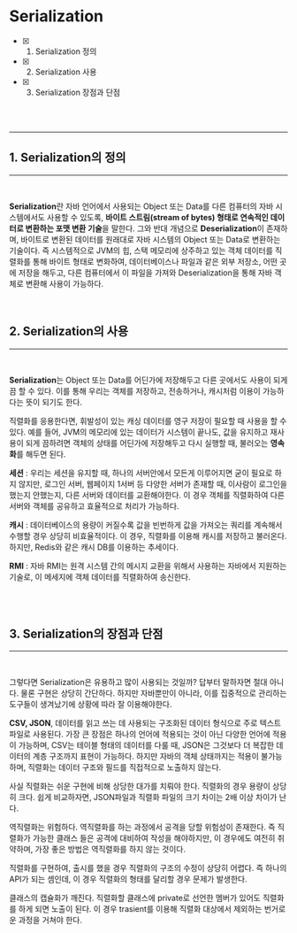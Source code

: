 # Serialization

- [x] 1. Serialization 정의
- [x] 2. Serialization 사용
- [x] 3. Serialization 장점과 단점

<br>
<br>

---

## 1. Serialization의 정의

---

<br>

 **Serialization**란 자바 언어에서 사용되는 Object 또는 Data를 다른 컴퓨터의 자바 시스템에서도 사용할 수 있도록, **바이트 스트림(stream of bytes) 형태로 연속적인 데이터로 변환하는 포맷 변환 기술**을 말한다. 그와 반대 개념으로 **Deserialization**이 존재하며, 바이트로 변환된 데이터를 원래대로 자바 시스템의 Object 또는 Data로 변환하는 기술이다. 즉 시스템적으로 JVM의 힙, 스택 메모리에 상주하고 있는 객체 데이터를 직렬화를 통해 바이트 형태로 변화하여, 데이터베이스나 파일과 같은 외부 저장소, 어떤 곳에 저장을 해두고, 다른 컴퓨터에서 이 파일을 가져와 Deserialization을 통해 자바 객체로 변환해 사용이 가능하다.

<br>

## 2. Serialization의 사용

---

<br>

 **Serialization**는 Object 또는 Data를 어딘가에 저장해두고 다른 곳에서도 사용이 되게끔 할 수 있다. 이를 통해 우리는 객체를 저장하고, 전송하거나, 캐시처럼 이용이 가능하다는 뜻이 되기도 한다.

 직렬화를 응용한다면, 휘발성이 있는 캐싱 데이터를 영구 저장이 필요할 때 사용을 할 수 있다. 예를 들어, JVM의 메모리에 있는 데이터가 시스템이 끝나도, 값을 유지하고 재사용이 되게 끔하려면 객체의 상태를 어딘가에 저장해두고 다시 실행할 때, 불러오는 **영속화**를 해두면 된다.

 **세션** : 우리는 세션을 유지할 때, 하나의 서버안에서 모든게 이루어지면 굳이 필요로 하지 않지만, 로그인 서버, 웹페이지 1서버 등 다양한 서버가 존재할 때, 이사람이 로그인을 했는지 안했는지, 다른 서버와 데이터를 교환해야한다. 이 경우 객체를 직렬화하여 다른 서버와 객체를 공유하고 효율적으로 처리가 가능하다.

 **캐시** : 데이터베이스의 용량이 커질수록 값을 빈번하게 값을 가져오는 쿼리를 계속해서 수행할 경우 상당히 비효율적이다. 이 경우, 직렬화를 이용해 캐시를 저장하고 불러온다. 하지만, Redis와 같은 캐시 DB를 이용하는 추세이다.

 **RMI** : 자바 RMI는 원격 시스템 간의 메시지 교환을 위해서 사용하는 자바에서 지원하는 기술로, 이 메세지에 객체 데이터를 직렬화하여 송신한다.

<br><br>

## 3. Serialization의 장점과 단점

---

<br>

 그렇다면 Serialization은 유용하고 많이 사용되는 것일까? 답부터 말하자면 절대 아니다. 물론 구현은 상당히 간단하다. 하지만 자바뿐만이 아니라, 이를 집중적으로 관리하는 도구들이 생겨났기에 상황에 따라 잘 이용해야한다. 

 **CSV, JSON**, 데이터를 읽고 쓰는 데 사용되는 구조화된 데이터 형식으로 주로 텍스트 파일로 사용된다. 가장 큰 장점은 하나의 언어에 적용되는 것이 아닌 다양한 언어에 적용이 가능하며, CSV는 테이블 형태의 데이터를 다룰 때, JSON은 그것보다 더 복잡한 데이터의 계층 구조까지 표현이 가능하다. 하지만 자바의 객체 상태까지는 적용이 불가능하며, 직렬화는 데이터 구조와 필드를 직접적으로 노출하지 않는다.

 사실 직렬화는 쉬운 구현에 비해 상당한 대가를 치뤄야 한다. 직렬화의 경우 용량이 상당히 크다. 쉽게 비교하자면, JSON파일과 직렬화 파일의 크기 차이는 2배 이상 차이가 난다. 

 역직렬화는 위험하다. 역직렬화를 하는 과정에서 공격을 당할 위험성이 존재한다. 즉 직렬화가 가능한 클래스 들은 공격에 대비하여 작성을 해야하지만, 이 경우에도 여전히 취약하며, 가장 좋은 방법은 역직렬화를 하지 않는 것이다.

 직렬화를 구현하여, 출시를 했을 경우 직렬화의 구조의 수정이 상당히 어렵다. 즉 하나의 API가 되는 셈인데, 이 경우 직렬화의 형태를 달리할 경우 문제가 발생한다.

 클래스의 캡슐화가 깨진다. 직렬화할 클래스에 private로 선언한 멤버가 있어도 직렬화를 하게 되면 노출이 된다. 이 경우 trasient를 이용해 직렬화 대상에서 제외하는 번거로운 과정을 거쳐야 한다.


<br><br>

